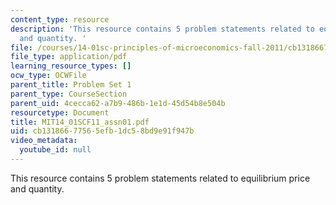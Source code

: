 ```yaml
---
content_type: resource
description: 'This resource contains 5 problem statements related to equilibrium price
  and quantity. '
file: /courses/14-01sc-principles-of-microeconomics-fall-2011/cb13186677565efb1dc58bd9e91f947b_MIT14_01SCF11_assn01.pdf
file_type: application/pdf
learning_resource_types: []
ocw_type: OCWFile
parent_title: Problem Set 1
parent_type: CourseSection
parent_uid: 4cecca62-a7b9-486b-1e1d-45d54b8e504b
resourcetype: Document
title: MIT14_01SCF11_assn01.pdf
uid: cb131866-7756-5efb-1dc5-8bd9e91f947b
video_metadata:
  youtube_id: null
---
```

This resource contains 5 problem statements related to equilibrium price and quantity. 

